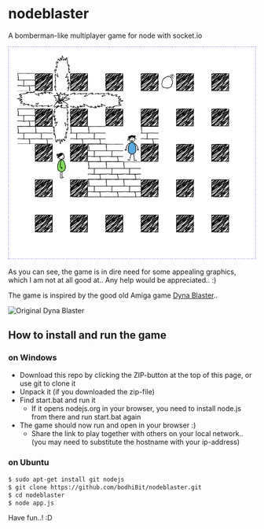 nodeblaster
===========

A bomberman-like multiplayer game for node with socket.io

![screenshot](https://github.com/bodhiBit/nodeblaster/blob/master/public/stylesheets/ballpen/screenie.png?raw=true)

As you can see, the game is in dire need for some appealing graphics, which I am
not at all good at.. Any help would be appreciated.. :)

The game is inspired by the good old Amiga game
[Dyna Blaster](http://youtu.be/LDkYTl1qGcs?t=20m30s)..

![Original Dyna Blaster](http://www.oldgames.sk.nyud.net/images/oldgames/action/Dyna.Blaster/dyna-009.png)

How to install and run the game
-------------------------------

### on Windows ###

 - Download this repo by clicking the ZIP-button at the top of this page, or use git to clone it
 - Unpack it (if you downloaded the zip-file)
 - Find start.bat and run it
   - If it opens nodejs.org in your browser, you need to install node.js from there and run start.bat again
 - The game should now run and open in your browser :)
   - Share the link to play together with others on your local network.. (you may need to substitute the hostname with your ip-address)

### on Ubuntu ###

    $ sudo apt-get install git nodejs
    $ git clone https://github.com/bodhiBit/nodeblaster.git
    $ cd nodeblaster
    $ node app.js

Have fun..! :D

